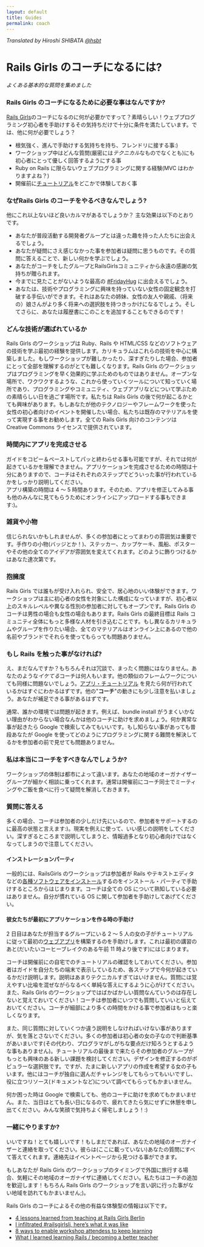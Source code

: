```yaml
---
layout: default
title: Guides
permalink: coach
---
```


*Translated by Hiroshi SHIBATA [@hsbt](http://twitter.com/hsbt)*

# Rails Girls のコーチになるには?

*よくある基本的な質問を集めました*

### Rails Girls のコーチになるために必要な事はなんですか?

[Rails Girls](http://railsgirls.com)のコーチになるのに何が必要かですって？素晴らしい！ウェブプログラミング初心者を手助けするその気持ちだけで十分に条件を満たしています。では、他に何が必要でしょう？

- 根気強く、進んで手助けする気持ちを持ち、フレンドリに接する事:)
- ワークショップ中はどんな質問(厳密には*テクニカル*なものでなくとも)にも初心者にとって優しく回答するようにする事
- Ruby on Rails に限らないウェブプログラミングに関する経験(MVC はわかりますよね？)
- 開催前に[チュートリアル][app]をどこかで体験しておく事

### なぜRails Girls のコーチをやるべきなんでしょう?

他にこれ以上ないほど良いカルマがあるでしょうか？ 主な効果は以下のとおりです。

- あなたが普段活動する開発者グループとは違った趣を持った人たちに出会えるでしょう。
- あなたが疑問にさえ感じなかった事を参加者は疑問に思うものです。その質問に答えることで、新しい何かを学ぶでしょう。
- あなたがコーチをしたグループとRailsGirlsコミュニティから永遠の感謝の気持ちが贈られます。
- 今までに見たことがないような最高の [\#FridayHug](http://fridayhug.com) に出会えるでしょう。
- あなたは、技術やプログラミングに興味を持っていない女性の固定観念を打破する手伝いができます。それはあなたの姉妹、女性の友人や親戚、（将来の）娘さんがより多く将来への選択肢を持つきっかけになるでしょう。そしてさらに、あなたは履歴書にこのことを追加することもできるのです！

### どんな技術が選ばれているか

Rails Girls のワークショップは Ruby、Rails や HTML/CSS などのソフトウェアの技術を学ぶ最初の経験を提供します。カリキュラムはこれらの技術を中心に構築しました。もしワークショップが難しかったり、深すぎたりした場合、参加者にとって全部を理解するのがとても難しくなります。Rails Girls のワークショップはプログラミングを早く効果的に学ぶためのものではありません。オープンな場所で、ワクワクするような、これから使っていくツールについて知っていく場所であり、プログラミングやコミュニティ、ウェブアプリなどについて学ぶための素晴らしい日を過ごす場所です。私たちは Rails Girls の後で何が起こるかとても興味があります。もしあなたが他のテクノロジーやフレームワークを使った女性の初心者向けのイベントを開催したい場合、私たちは既存のマテリアルを使って実現する事をお勧めします。全ての Rails Girls 向けのコンテンツは Creative Commons ライセンスで提供されています。


### 時間内にアプリを完成させる

ガイドをコピー＆ペーストしてパッと終わらせる事も可能ですが、それでは何が起きているかを理解できません。アプリケーションを完成させるための時間は十分にありますので、コーチはそれぞれのステップでどういった事が行われているかをしっかり説明してください。
<br> アプリ構築の時間は 4 〜 5 時間あります。そのため、アプリを修正してみる事も他のみんなに見てもらうためにオンラインにアップロードする事もできます:)。

### 雑貨や小物

信じられないかもしれませんが、多くの参加者にとってまわりの雰囲気は重要です。手作りの小物(バッジとか！)、ステッカー、カップケーキ、風船、ポスターやその他の全てのアイデアが雰囲気を変えてくれます。どのように飾りつけるかはあなた達次第です。

### 抱擁度

Rails Girls では誰もが受け入れられ、安全で、居心地のいい体験ができます。ワークショップは主に初心者の女性を対象にした構成になっていますが、初心者以上のスキルレベルや異なる性別の参加者に対してもオープンです。Rails Girls のコーチは男性の場合も女性の場合もあります。Rails Girls の最終目標は Rails コミュニティ全体にもっと多様な人材を引き込むことです。もし異なるカリキュラムやグループを作りたい場合、全てのマテリアルはオンライン上にあるので他の名前やブランドでそれらを使ってもらっても問題ありません。

### もし Rails を触った事がなければ?

え、まだなんですか？もちろんそれは冗談で、まったく問題にはなりません。あなたのような*イケてる*コーチは何人もいます。他の類似のフレームワークについても同様に問題ないでしょう。[アプリ・チュートリアル][app] を見たら何が行われているかはすぐにわかるはずです。他の"**コーチ**"の動きにも少し注意を払いましょう。あなたが補足できる事があるはずです。

通常、誰かの環境では問題が起きます。例えば、bundle install がうまくいかない理由がわからない場合なんかは他のコーチに助けを求めましょう。何か異常な事が起きたら Google で検索してみてもいいです。もし知らない事があっても普段あなたが Google を使ってどのようにプログラミングに関する難問を解決してるかを参加者の前で見せても問題ありません。

### 私は本当にコーチをすべきなんでしょうか?

ワークショップの体制は都市によって違います。あなたの地域のオーガナイザーグループが細かく相談に乗ってくれます。通常は開催前にコーチ同士でミーティングやご飯を食べに行って疑問を解消しておきます。

### 質問に答える

多くの場合、コーチは参加者の少しだけ先にいるので、参加者をサポートするのに最高の状態と言えます:)。現実を例えに使って、いい感じの説明をしてください。深すぎるところまで説明してしまうと、情報過多となり初心者向けではなくなってしまうので注意してください。

#### インストレーションパーティ

一般的には、RailsGirls のワークショップは参加者が Rails やテキストエディタなどの[各種ソフトウェアをインストール][install]するのをインストール・パーティで手助けするところからはじまります。コーチは全ての OS について熟知している必要はありません。自分が慣れている OS に関して参加者を手助けしてあげてください。

#### 彼女たちが最初にアプリケーションを作る時の手助け

2 日目はあなたが担当するグループにいる 2 〜 5 人の女の子がチュートリアルに従って最初の[ウェブアプリ][app]を構築するのを手助けします。これは最初の講習のあと(だいたいコーヒーブレイクのある午前 11 時より後です)にはじまります。

コーチは開催前にの自宅でのチュートリアルの確認をしておいてください。参加者はガイドを自分たちの端末で表示しているため、各ステップで今何が起きているかだけ説明します。説明はあまりテクニカルすぎてはいけません。質問には覚えやすい比喩を混ぜながらなるべく単純な答えにするように心がけてください。また、Rails Girls のワークショップではばかばかしい質問なんていうのは存在しないと覚えておいてください！コーチは参加者にいつでも質問していいと伝えておいてください。コーチが細部により多くの時間をかける事で参加者はもっと楽しくなります。

また、同じ質問に対していくつか違う説明をしなければいけない事がありますが、気を落とさないでください。多くの参加者は初心者の女の子なので判断基準があいまいです(その代わり、プログラマがしがちな要点だけ知ろうとするような事もありません)。チュートリアルの最後まで来たらその参加者のグループがもっとも興味のある新しい課題を検討してください。デザインを修正するのがポピュラーな選択肢です。ですが、たまに新しいアプリの作成を希望する女の子もいます。他にはコーチが独自に選んだチャレンジをしてもらってもいいですし、役に立つリソース(ドキュメントなど)について調べてもらってもかまいません。

何か困った時は Google で検索しても、他のコーチに助けを求めてもかまいません。また、当日はとても長い日になるので、疲れてきたら気にせずに休憩を申し出てください。みんな笑顔で気持ちよく帰宅しましょう！:)


### 一緒にやりますか?

いいですね！とても嬉しいです！もしまだであれば、あなたの地域のオーガナイザーと連絡を取ってください。彼らは(ここに載っていない)あなたの質問にすべて答えてくれます。連絡先はイベントページから見つける事ができます。

もしあなたが Rails Girls のワークショップのタイミングで外国に旅行する場合、気軽にその地域のオーガナイザに連絡してください。私たちはコーチの追加を歓迎します！もちろん Rails Girls のワークショップを言い訳に行った事がない地域を訪れてもかまいません;)。

Rails Girls のコーチによるその他の有益な体験型の情報は以下です。

- [4 lessons learned from teaching at Rails Girls Berlin](http://pragtob.wordpress.com/2012/08/14/4-lessons-learned-from-teaching-at-rails-girls-berlin/)
- [I infiltrated #railsgirlslj, here’s what it was like](http://swizec.com/blog/i-infiltrated-railsgirlsj-heres-what-it-was-like/swizec/5717)
- [8 ways to enable workshop attendess to keep learning](http://pragtob.wordpress.com/2013/06/14/8-ways-to-enable-workshop-attendess-to-keep-learning/)
- [What I learned learning Rails / becoming a better teacher](http://floordrees.tumblr.com/post/58784746482/what-i-learned-learning-rails-becoming-a-better)

[app]: http://railsgirls.jp/app/
[install]: http://railsgirls.jp/install/
